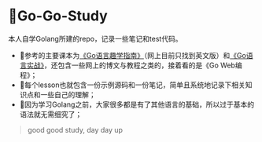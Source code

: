 # 📔Go-Go-Study
<p></p>

本人自学Golang所建的repo，记录一些笔记和test代码。
* 📖参考的主要课本为<a href="https://github.com/Xuhy0826/Golang-Study/blob/master/resource/Get.Programming.Go.Nathan.Youngman.pdf">《Go语言趣学指南》</a>（网上目前只找到英文版）和<a href="https://github.com/Xuhy0826/Golang-Study/blob/master/resource/Go IN Action.pdf">《Go语言实战》</a>，还包含一些网上的博文与教程之类的，接着看的是《Go Web编程》；
* 📓每个lesson也就包含一份示例源码和一份笔记，简单且系统地记录下相关知识点和一些自己的理解； 
* 🐶因为学习Golang之前，大家很多都是有了其他语言的基础，所以过于基本的语法就无需细究了；

> good good study, day day up
